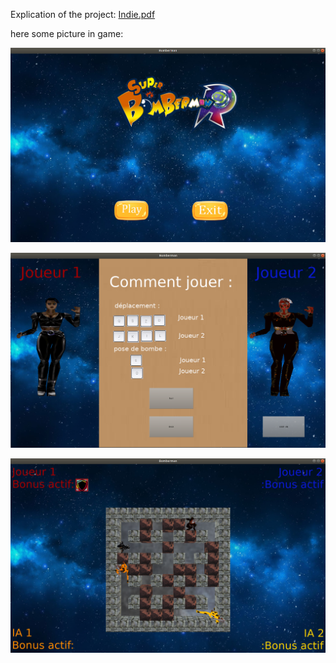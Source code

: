 
Explication of the project: [Indie.pdf](https://github.com/BNouailhac/Epitech-Project/blob/master/Indie%20Studio%20(CPP)/indie.pdf)



here some picture in game:

![Main Menu](https://github.com/BNouailhac/Epitech-Project/blob/master/Indie%20Studio%20(CPP)/Image_Git/Capture%20du%202020-07-02%2020-34-30.png)

![Picture in game](https://github.com/BNouailhac/Epitech-Project/blob/master/Indie%20Studio%20(CPP)/Image_Git/Capture%20du%202020-07-02%2020-35-19.png)

![Picture in game](https://github.com/BNouailhac/Epitech-Project/blob/master/Indie%20Studio%20(CPP)/Image_Git/Capture%20du%202020-07-02%2020-35-49.png)
